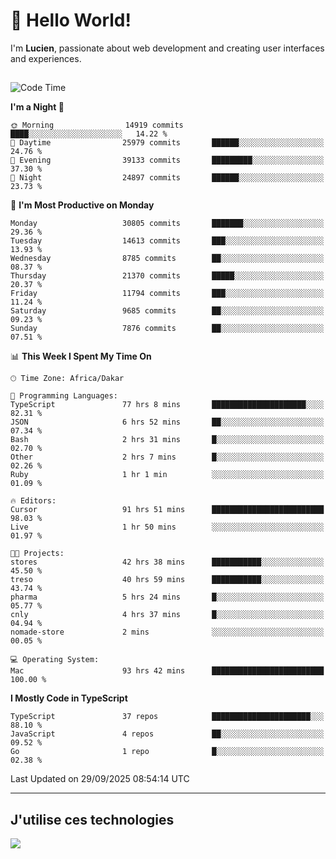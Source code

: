 # 👋 Hello World!

I'm **Lucien**, passionate about web development and creating user interfaces and experiences.

##

<!--START_SECTION:waka-->
![Code Time](http://img.shields.io/badge/Code%20Time-3%2C921%20hrs%2018%20mins-blue)

**I'm a Night 🦉** 

```text
🌞 Morning                14919 commits       ████░░░░░░░░░░░░░░░░░░░░░   14.22 % 
🌆 Daytime                25979 commits       ██████░░░░░░░░░░░░░░░░░░░   24.76 % 
🌃 Evening                39133 commits       █████████░░░░░░░░░░░░░░░░   37.30 % 
🌙 Night                  24897 commits       ██████░░░░░░░░░░░░░░░░░░░   23.73 % 
```
📅 **I'm Most Productive on Monday** 

```text
Monday                   30805 commits       ███████░░░░░░░░░░░░░░░░░░   29.36 % 
Tuesday                  14613 commits       ███░░░░░░░░░░░░░░░░░░░░░░   13.93 % 
Wednesday                8785 commits        ██░░░░░░░░░░░░░░░░░░░░░░░   08.37 % 
Thursday                 21370 commits       █████░░░░░░░░░░░░░░░░░░░░   20.37 % 
Friday                   11794 commits       ███░░░░░░░░░░░░░░░░░░░░░░   11.24 % 
Saturday                 9685 commits        ██░░░░░░░░░░░░░░░░░░░░░░░   09.23 % 
Sunday                   7876 commits        ██░░░░░░░░░░░░░░░░░░░░░░░   07.51 % 
```


📊 **This Week I Spent My Time On** 

```text
🕑︎ Time Zone: Africa/Dakar

💬 Programming Languages: 
TypeScript               77 hrs 8 mins       █████████████████████░░░░   82.31 % 
JSON                     6 hrs 52 mins       ██░░░░░░░░░░░░░░░░░░░░░░░   07.34 % 
Bash                     2 hrs 31 mins       █░░░░░░░░░░░░░░░░░░░░░░░░   02.70 % 
Other                    2 hrs 7 mins        █░░░░░░░░░░░░░░░░░░░░░░░░   02.26 % 
Ruby                     1 hr 1 min          ░░░░░░░░░░░░░░░░░░░░░░░░░   01.09 % 

🔥 Editors: 
Cursor                   91 hrs 51 mins      █████████████████████████   98.03 % 
Live                     1 hr 50 mins        ░░░░░░░░░░░░░░░░░░░░░░░░░   01.97 % 

🐱‍💻 Projects: 
stores                   42 hrs 38 mins      ███████████░░░░░░░░░░░░░░   45.50 % 
treso                    40 hrs 59 mins      ███████████░░░░░░░░░░░░░░   43.74 % 
pharma                   5 hrs 24 mins       █░░░░░░░░░░░░░░░░░░░░░░░░   05.77 % 
cnly                     4 hrs 37 mins       █░░░░░░░░░░░░░░░░░░░░░░░░   04.94 % 
nomade-store             2 mins              ░░░░░░░░░░░░░░░░░░░░░░░░░   00.05 % 

💻 Operating System: 
Mac                      93 hrs 42 mins      █████████████████████████   100.00 % 
```

**I Mostly Code in TypeScript** 

```text
TypeScript               37 repos            ██████████████████████░░░   88.10 % 
JavaScript               4 repos             ██░░░░░░░░░░░░░░░░░░░░░░░   09.52 % 
Go                       1 repo              █░░░░░░░░░░░░░░░░░░░░░░░░   02.38 % 
```




 Last Updated on 29/09/2025 08:54:14 UTC
<!--END_SECTION:waka-->
---

## J'utilise ces technologies

<p align="left">
  <a href="https://skillicons.dev">
    <img src="https://skillicons.dev/icons?i=ts,js,go,ruby,css,scss,tailwind,react,vite,nextjs,docker,figma,ableton" />
  </a>
</p>

